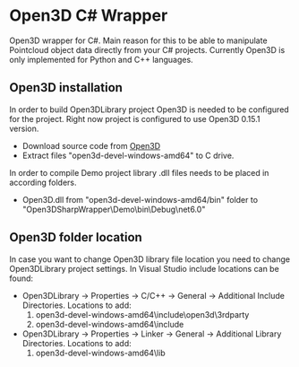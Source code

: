 # Open3D C# Wrapper

Open3D wrapper for C#. Main reason for this to be able to manipulate Pointcloud object data directly from your C# projects. Currently Open3D is only implemented for Python and C++ languages.

## Open3D installation
In order to build Open3DLibrary project Open3D is needed to be configured for the project.
Right now project is configured to use Open3D 0.15.1 version.
- Download source code from [Open3D](http://www.open3d.org/)
- Extract files "open3d-devel-windows-amd64" to C drive.

In order to compile Demo project library .dll files needs to be placed in according folders.
- Open3D.dll from "open3d-devel-windows-amd64/bin" folder to "Open3DSharpWrapper\Demo\bin\Debug\net6.0"

## Open3D folder location
In case you want to change Open3D library file location you need to change Open3DLibrary project settings.
In Visual Studio include locations can be found:
- Open3DLibrary -> Properties -> C/C++ -> General -> Additional Include Directories. Locations to add:
  1. open3d-devel-windows-amd64\include\open3d\3rdparty
  2. open3d-devel-windows-amd64\include
- Open3DLibrary -> Properties -> Linker -> General -> Additional Library Directories. Locations to add:
  1. open3d-devel-windows-amd64\lib
